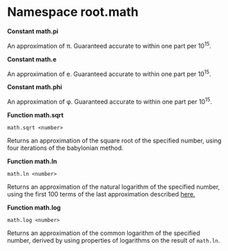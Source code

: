 ﻿# Namespace root.math

**Constant math.pi**

An approximation of π. Guaranteed accurate to within one part per 10<sup>15</sup>.


**Constant math.e**

An approximation of e. Guaranteed accurate to within one part per 10<sup>15</sup>.


**Constant math.phi**

An approximation of φ. Guaranteed accurate to within one part per 10<sup>15</sup>.

**Function math.sqrt**

```
math.sqrt <number>
```

Returns an approximation of the square root of the specified number, using four iterations of the babylonian method.

**Function math.ln**

```
math.ln <number>
```

Returns an approximation of the natural logarithm of the specified number, using the first 100 terms of the last approximation described [here.](https://en.wikipedia.org/wiki/Natural_logarithm)

**Function math.log**

```
math.log <number>
```

Returns an approximation of the common logarithm of the specified number, derived by using properties of logarithms on the result of `math.ln`.




